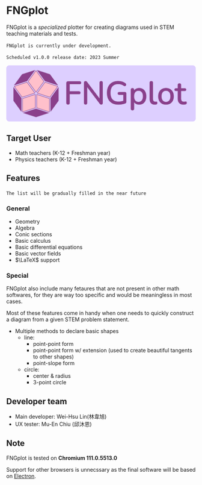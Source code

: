# FNGplot

FNGplot is a *specialized* plotter for creating diagrams used in STEM teaching materials and tests.

`FNGplot is currently under development.`

`Scheduled v1.0.0 release date: 2023 Summer`

![Logo with text](svg/logo/logo_with_text.svg)

## Target User

- Math teachers (K-12 + Freshman year)
- Physics teachers (K-12 + Freshman year)

## Features

`The list will be gradually filled in the near future`

### General

- Geometry
- Algebra
- Conic sections
- Basic calculus
- Basic differential equations
- Basic vector fields
- $\LaTeX$ support

### Special

FNGplot also include many fetaures that are not present in other math softwares, for they are way too specific and would be meaningless in most cases.

Most of these features come in handy when one needs to quickly construct a diagram from a given STEM problem statement.

- Multiple methods to declare basic shapes
  - line:
    - point-point form
    - point-point form w/ extension (used to create beautiful tangents to other shapes)
    - point-slope form
  - circle:
    - center & radius
    - 3-point circle

## Developer team
- Main developer: Wei-Hsu Lin(林韋旭) 
- UX tester: Mu-En Chiu (邱沐恩)

## Note
FNGplot is tested on **Chromium 111.0.5513.0**

Support for other browsers is unnecssary as the final software will be based on [Electron](https://github.com/electron/electron).